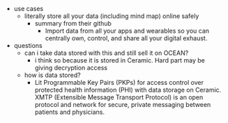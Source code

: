   * use cases
    * literally store all your data (including mind map) online safely
      * summary from their github
        * Import data from all your apps and wearables so you can centrally own, control, and share all your digital exhaust.
  * questions
    * can i take data stored with this and still sell it on OCEAN?
      * i think so because it is stored in Ceramic. Hard part may be giving decryption access
    * how is data stored?
      * Lit Programmable Key Pairs (PKPs) for access control over protected health information (PHI) with data storage on Ceramic. XMTP (Extensible Message Transport Protocol) is an open protocol and network for secure, private messaging between patients and physicians.
